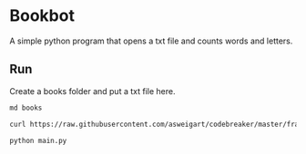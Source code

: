 # Bookbot

A simple python program that opens a txt file and counts words and letters.

## Run

Create a books folder and put a txt file here.

```sh
md books

curl https://raw.githubusercontent.com/asweigart/codebreaker/master/frankenstein.txt >> books/frankenstein.txt

python main.py
```
